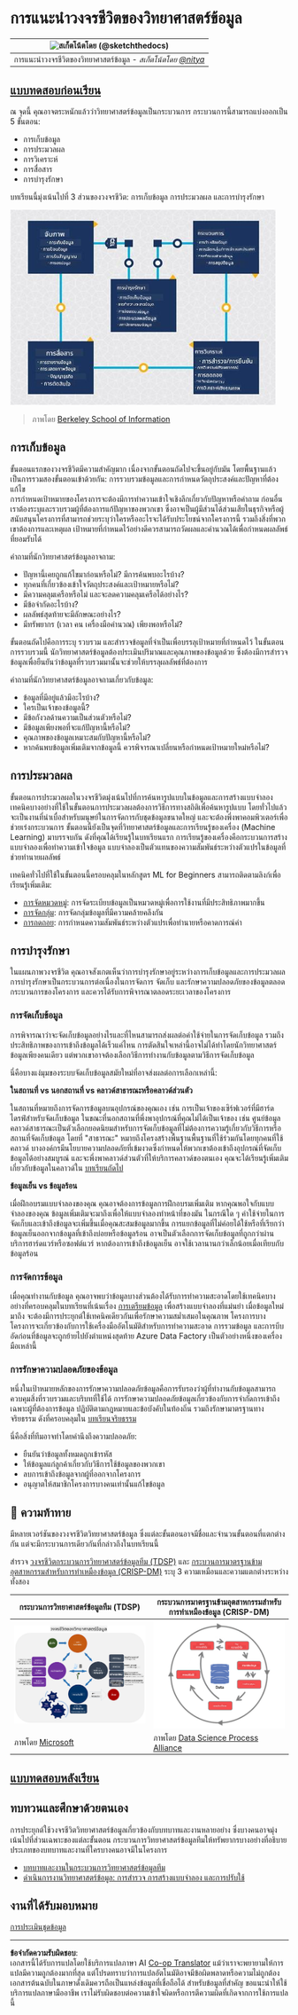 <!--
CO_OP_TRANSLATOR_METADATA:
{
  "original_hash": "79ca8a5a3135e94d2d43f56ba62d5205",
  "translation_date": "2025-09-04T18:47:37+00:00",
  "source_file": "4-Data-Science-Lifecycle/14-Introduction/README.md",
  "language_code": "th"
}
-->
# การแนะนำวงจรชีวิตของวิทยาศาสตร์ข้อมูล

|![ สเก็ตโน้ตโดย [(@sketchthedocs)](https://sketchthedocs.dev) ](../../sketchnotes/14-DataScience-Lifecycle.png)|
|:---:|
| การแนะนำวงจรชีวิตของวิทยาศาสตร์ข้อมูล - _สเก็ตโน้ตโดย [@nitya](https://twitter.com/nitya)_ |

## [แบบทดสอบก่อนเรียน](https://red-water-0103e7a0f.azurestaticapps.net/quiz/26)

ณ จุดนี้ คุณอาจตระหนักแล้วว่าวิทยาศาสตร์ข้อมูลเป็นกระบวนการ กระบวนการนี้สามารถแบ่งออกเป็น 5 ขั้นตอน:

- การเก็บข้อมูล
- การประมวลผล
- การวิเคราะห์
- การสื่อสาร
- การบำรุงรักษา

บทเรียนนี้มุ่งเน้นไปที่ 3 ส่วนของวงจรชีวิต: การเก็บข้อมูล การประมวลผล และการบำรุงรักษา

![แผนภาพวงจรชีวิตของวิทยาศาสตร์ข้อมูล](../../../../translated_images/data-science-lifecycle.a1e362637503c4fb0cd5e859d7552edcdb4aa629a279727008baa121f2d33f32.th.jpg)
> ภาพโดย [Berkeley School of Information](https://ischoolonline.berkeley.edu/data-science/what-is-data-science/)

## การเก็บข้อมูล

ขั้นตอนแรกของวงจรชีวิตมีความสำคัญมาก เนื่องจากขั้นตอนถัดไปจะขึ้นอยู่กับมัน โดยพื้นฐานแล้วเป็นการรวมสองขั้นตอนเข้าด้วยกัน: การรวบรวมข้อมูลและการกำหนดวัตถุประสงค์และปัญหาที่ต้องแก้ไข  
การกำหนดเป้าหมายของโครงการจะต้องมีการทำความเข้าใจเชิงลึกเกี่ยวกับปัญหาหรือคำถาม ก่อนอื่นเราต้องระบุและรวบรวมผู้ที่ต้องการแก้ปัญหาของพวกเขา ซึ่งอาจเป็นผู้มีส่วนได้ส่วนเสียในธุรกิจหรือผู้สนับสนุนโครงการที่สามารถช่วยระบุว่าใครหรืออะไรจะได้รับประโยชน์จากโครงการนี้ รวมถึงสิ่งที่พวกเขาต้องการและเหตุผล เป้าหมายที่กำหนดไว้อย่างดีควรสามารถวัดผลและคำนวณได้เพื่อกำหนดผลลัพธ์ที่ยอมรับได้

คำถามที่นักวิทยาศาสตร์ข้อมูลอาจถาม:
- ปัญหานี้เคยถูกแก้ไขมาก่อนหรือไม่? มีการค้นพบอะไรบ้าง?
- ทุกคนที่เกี่ยวข้องเข้าใจวัตถุประสงค์และเป้าหมายหรือไม่?
- มีความคลุมเครือหรือไม่ และจะลดความคลุมเครือได้อย่างไร?
- มีข้อจำกัดอะไรบ้าง?
- ผลลัพธ์สุดท้ายจะมีลักษณะอย่างไร?
- มีทรัพยากร (เวลา คน เครื่องมือคำนวณ) เพียงพอหรือไม่?

ขั้นตอนถัดไปคือการระบุ รวบรวม และสำรวจข้อมูลที่จำเป็นเพื่อบรรลุเป้าหมายที่กำหนดไว้ ในขั้นตอนการรวบรวมนี้ นักวิทยาศาสตร์ข้อมูลต้องประเมินปริมาณและคุณภาพของข้อมูลด้วย ซึ่งต้องมีการสำรวจข้อมูลเพื่อยืนยันว่าข้อมูลที่รวบรวมมานั้นจะช่วยให้บรรลุผลลัพธ์ที่ต้องการ

คำถามที่นักวิทยาศาสตร์ข้อมูลอาจถามเกี่ยวกับข้อมูล:
- ข้อมูลที่มีอยู่แล้วมีอะไรบ้าง?
- ใครเป็นเจ้าของข้อมูลนี้?
- มีข้อกังวลด้านความเป็นส่วนตัวหรือไม่?
- มีข้อมูลเพียงพอที่จะแก้ปัญหานี้หรือไม่?
- คุณภาพของข้อมูลเหมาะสมกับปัญหานี้หรือไม่?
- หากค้นพบข้อมูลเพิ่มเติมจากข้อมูลนี้ ควรพิจารณาเปลี่ยนหรือกำหนดเป้าหมายใหม่หรือไม่?

## การประมวลผล

ขั้นตอนการประมวลผลในวงจรชีวิตมุ่งเน้นไปที่การค้นหารูปแบบในข้อมูลและการสร้างแบบจำลอง เทคนิคบางอย่างที่ใช้ในขั้นตอนการประมวลผลต้องการวิธีการทางสถิติเพื่อค้นหารูปแบบ โดยทั่วไปแล้วจะเป็นงานที่น่าเบื่อสำหรับมนุษย์ในการจัดการกับชุดข้อมูลขนาดใหญ่ และจะต้องพึ่งพาคอมพิวเตอร์เพื่อช่วยเร่งกระบวนการ ขั้นตอนนี้ยังเป็นจุดที่วิทยาศาสตร์ข้อมูลและการเรียนรู้ของเครื่อง (Machine Learning) มาบรรจบกัน ดังที่คุณได้เรียนรู้ในบทเรียนแรก การเรียนรู้ของเครื่องคือกระบวนการสร้างแบบจำลองเพื่อทำความเข้าใจข้อมูล แบบจำลองเป็นตัวแทนของความสัมพันธ์ระหว่างตัวแปรในข้อมูลที่ช่วยทำนายผลลัพธ์

เทคนิคทั่วไปที่ใช้ในขั้นตอนนี้ครอบคลุมในหลักสูตร ML for Beginners สามารถติดตามลิงก์เพื่อเรียนรู้เพิ่มเติม:

- [การจัดหมวดหมู่](https://github.com/microsoft/ML-For-Beginners/tree/main/4-Classification): การจัดระเบียบข้อมูลเป็นหมวดหมู่เพื่อการใช้งานที่มีประสิทธิภาพมากขึ้น
- [การจัดกลุ่ม](https://github.com/microsoft/ML-For-Beginners/tree/main/5-Clustering): การจัดกลุ่มข้อมูลที่มีความคล้ายคลึงกัน
- [การถดถอย](https://github.com/microsoft/ML-For-Beginners/tree/main/2-Regression): การกำหนดความสัมพันธ์ระหว่างตัวแปรเพื่อทำนายหรือคาดการณ์ค่า

## การบำรุงรักษา

ในแผนภาพวงจรชีวิต คุณอาจสังเกตเห็นว่าการบำรุงรักษาอยู่ระหว่างการเก็บข้อมูลและการประมวลผล การบำรุงรักษาเป็นกระบวนการต่อเนื่องในการจัดการ จัดเก็บ และรักษาความปลอดภัยของข้อมูลตลอดกระบวนการของโครงการ และควรได้รับการพิจารณาตลอดระยะเวลาของโครงการ

### การจัดเก็บข้อมูล
การพิจารณาว่าจะจัดเก็บข้อมูลอย่างไรและที่ไหนสามารถส่งผลต่อค่าใช้จ่ายในการจัดเก็บข้อมูล รวมถึงประสิทธิภาพของการเข้าถึงข้อมูลได้เร็วแค่ไหน การตัดสินใจเหล่านี้อาจไม่ได้ทำโดยนักวิทยาศาสตร์ข้อมูลเพียงคนเดียว แต่พวกเขาอาจต้องเลือกวิธีการทำงานกับข้อมูลตามวิธีการจัดเก็บข้อมูล

นี่คือบางแง่มุมของระบบจัดเก็บข้อมูลสมัยใหม่ที่อาจส่งผลต่อการเลือกเหล่านี้:

**ในสถานที่ vs นอกสถานที่ vs คลาวด์สาธารณะหรือคลาวด์ส่วนตัว**

ในสถานที่หมายถึงการจัดการข้อมูลบนอุปกรณ์ของคุณเอง เช่น การเป็นเจ้าของเซิร์ฟเวอร์ที่มีฮาร์ดไดรฟ์สำหรับจัดเก็บข้อมูล ในขณะที่นอกสถานที่พึ่งพาอุปกรณ์ที่คุณไม่ได้เป็นเจ้าของ เช่น ศูนย์ข้อมูล คลาวด์สาธารณะเป็นตัวเลือกยอดนิยมสำหรับการจัดเก็บข้อมูลที่ไม่ต้องการความรู้เกี่ยวกับวิธีการหรือสถานที่จัดเก็บข้อมูล โดยที่ "สาธารณะ" หมายถึงโครงสร้างพื้นฐานพื้นฐานที่ใช้ร่วมกันโดยทุกคนที่ใช้คลาวด์ บางองค์กรมีนโยบายความปลอดภัยที่เข้มงวดซึ่งกำหนดให้พวกเขาต้องเข้าถึงอุปกรณ์ที่จัดเก็บข้อมูลได้อย่างสมบูรณ์ และจะพึ่งพาคลาวด์ส่วนตัวที่ให้บริการคลาวด์ของตนเอง คุณจะได้เรียนรู้เพิ่มเติมเกี่ยวกับข้อมูลในคลาวด์ใน [บทเรียนถัดไป](https://github.com/microsoft/Data-Science-For-Beginners/tree/main/5-Data-Science-In-Cloud)

**ข้อมูลเย็น vs ข้อมูลร้อน**

เมื่อฝึกอบรมแบบจำลองของคุณ คุณอาจต้องการข้อมูลการฝึกอบรมเพิ่มเติม หากคุณพอใจกับแบบจำลองของคุณ ข้อมูลเพิ่มเติมจะมาถึงเพื่อให้แบบจำลองทำหน้าที่ของมัน ในกรณีใด ๆ ค่าใช้จ่ายในการจัดเก็บและเข้าถึงข้อมูลจะเพิ่มขึ้นเมื่อคุณสะสมข้อมูลมากขึ้น การแยกข้อมูลที่ไม่ค่อยได้ใช้หรือที่เรียกว่าข้อมูลเย็นออกจากข้อมูลที่เข้าถึงบ่อยหรือข้อมูลร้อน อาจเป็นตัวเลือกการจัดเก็บข้อมูลที่ถูกกว่าผ่านบริการฮาร์ดแวร์หรือซอฟต์แวร์ หากต้องการเข้าถึงข้อมูลเย็น อาจใช้เวลานานกว่าเล็กน้อยเมื่อเทียบกับข้อมูลร้อน

### การจัดการข้อมูล
เมื่อคุณทำงานกับข้อมูล คุณอาจพบว่าข้อมูลบางส่วนต้องได้รับการทำความสะอาดโดยใช้เทคนิคบางอย่างที่ครอบคลุมในบทเรียนที่เน้นเรื่อง [การเตรียมข้อมูล](https://github.com/microsoft/Data-Science-For-Beginners/tree/main/2-Working-With-Data/08-data-preparation) เพื่อสร้างแบบจำลองที่แม่นยำ เมื่อข้อมูลใหม่มาถึง จะต้องมีการประยุกต์ใช้เทคนิคเดียวกันเพื่อรักษาความสม่ำเสมอในคุณภาพ โครงการบางโครงการจะเกี่ยวข้องกับการใช้เครื่องมืออัตโนมัติสำหรับการทำความสะอาด การรวมข้อมูล และการบีบอัดก่อนที่ข้อมูลจะถูกย้ายไปยังตำแหน่งสุดท้าย Azure Data Factory เป็นตัวอย่างหนึ่งของเครื่องมือเหล่านี้

### การรักษาความปลอดภัยของข้อมูล
หนึ่งในเป้าหมายหลักของการรักษาความปลอดภัยข้อมูลคือการรับรองว่าผู้ที่ทำงานกับข้อมูลสามารถควบคุมสิ่งที่รวบรวมและบริบทที่ใช้ได้ การรักษาความปลอดภัยข้อมูลเกี่ยวข้องกับการจำกัดการเข้าถึงเฉพาะผู้ที่ต้องการข้อมูล ปฏิบัติตามกฎหมายและข้อบังคับในท้องถิ่น รวมถึงรักษามาตรฐานทางจริยธรรม ดังที่ครอบคลุมใน [บทเรียนจริยธรรม](https://github.com/microsoft/Data-Science-For-Beginners/tree/main/1-Introduction/02-ethics)

นี่คือสิ่งที่ทีมอาจทำโดยคำนึงถึงความปลอดภัย:
- ยืนยันว่าข้อมูลทั้งหมดถูกเข้ารหัส
- ให้ข้อมูลแก่ลูกค้าเกี่ยวกับวิธีการใช้ข้อมูลของพวกเขา
- ลบการเข้าถึงข้อมูลจากผู้ที่ออกจากโครงการ
- อนุญาตให้สมาชิกโครงการบางคนเท่านั้นแก้ไขข้อมูล

## 🚀 ความท้าทาย

มีหลายเวอร์ชันของวงจรชีวิตวิทยาศาสตร์ข้อมูล ซึ่งแต่ละขั้นตอนอาจมีชื่อและจำนวนขั้นตอนที่แตกต่างกัน แต่จะมีกระบวนการเดียวกันที่กล่าวถึงในบทเรียนนี้

สำรวจ [วงจรชีวิตกระบวนการวิทยาศาสตร์ข้อมูลทีม (TDSP)](https://docs.microsoft.com/en-us/azure/architecture/data-science-process/lifecycle) และ [กระบวนการมาตรฐานข้ามอุตสาหกรรมสำหรับการทำเหมืองข้อมูล (CRISP-DM)](https://www.datascience-pm.com/crisp-dm-2/) ระบุ 3 ความเหมือนและความแตกต่างระหว่างทั้งสอง

|กระบวนการวิทยาศาสตร์ข้อมูลทีม (TDSP)|กระบวนการมาตรฐานข้ามอุตสาหกรรมสำหรับการทำเหมืองข้อมูล (CRISP-DM)|
|--|--|
|![วงจรชีวิตวิทยาศาสตร์ข้อมูลทีม](../../../../translated_images/tdsp-lifecycle2.e19029d598e2e73d5ef8a4b98837d688ec6044fe332c905d4dbb69eb6d5c1d96.th.png) | ![ภาพกระบวนการวิทยาศาสตร์ข้อมูล](../../../../translated_images/CRISP-DM.8bad2b4c66e62aa75278009e38e3e99902c73b0a6f63fd605a67c687a536698c.th.png) |
| ภาพโดย [Microsoft](https://docs.microsoft.comazure/architecture/data-science-process/lifecycle) | ภาพโดย [Data Science Process Alliance](https://www.datascience-pm.com/crisp-dm-2/) |

## [แบบทดสอบหลังเรียน](https://ff-quizzes.netlify.app/en/ds/)

## ทบทวนและศึกษาด้วยตนเอง

การประยุกต์ใช้วงจรชีวิตวิทยาศาสตร์ข้อมูลเกี่ยวข้องกับบทบาทและงานหลายอย่าง ซึ่งบางคนอาจมุ่งเน้นไปที่ส่วนเฉพาะของแต่ละขั้นตอน กระบวนการวิทยาศาสตร์ข้อมูลทีมให้ทรัพยากรบางอย่างที่อธิบายประเภทของบทบาทและงานที่ใครบางคนอาจมีในโครงการ

* [บทบาทและงานในกระบวนการวิทยาศาสตร์ข้อมูลทีม](https://docs.microsoft.com/en-us/azure/architecture/data-science-process/roles-tasks)
* [ดำเนินการงานวิทยาศาสตร์ข้อมูล: การสำรวจ การสร้างแบบจำลอง และการปรับใช้](https://docs.microsoft.com/en-us/azure/architecture/data-science-process/execute-data-science-tasks)

## งานที่ได้รับมอบหมาย

[การประเมินชุดข้อมูล](assignment.md)

---

**ข้อจำกัดความรับผิดชอบ**:  
เอกสารนี้ได้รับการแปลโดยใช้บริการแปลภาษา AI [Co-op Translator](https://github.com/Azure/co-op-translator) แม้ว่าเราจะพยายามให้การแปลมีความถูกต้องมากที่สุด แต่โปรดทราบว่าการแปลอัตโนมัติอาจมีข้อผิดพลาดหรือความไม่ถูกต้อง เอกสารต้นฉบับในภาษาดั้งเดิมควรถือเป็นแหล่งข้อมูลที่เชื่อถือได้ สำหรับข้อมูลที่สำคัญ ขอแนะนำให้ใช้บริการแปลภาษามืออาชีพ เราไม่รับผิดชอบต่อความเข้าใจผิดหรือการตีความผิดที่เกิดจากการใช้การแปลนี้